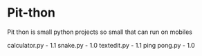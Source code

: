 # Pit-thon
 
Pit thon is small python projects
so small that can run on mobiles 

calculator.py - 1.1
snake.py - 1.0
textedit.py - 1.1
ping pong.py - 1.0